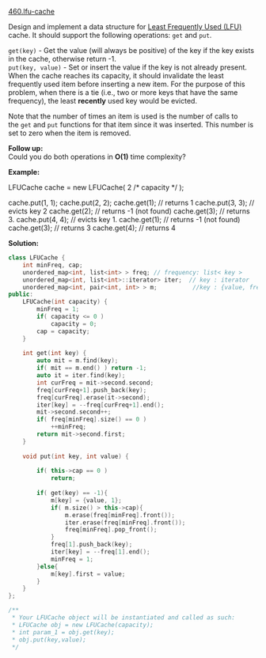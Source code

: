 [460.lfu-cache](https://leetcode.com/problems/lfu-cache/)  

Design and implement a data structure for [Least Frequently Used (LFU)](https://en.wikipedia.org/wiki/Least_frequently_used) cache. It should support the following operations: `get` and `put`.

`get(key)` - Get the value (will always be positive) of the key if the key exists in the cache, otherwise return -1.  
`put(key, value)` - Set or insert the value if the key is not already present. When the cache reaches its capacity, it should invalidate the least frequently used item before inserting a new item. For the purpose of this problem, when there is a tie (i.e., two or more keys that have the same frequency), the least **recently** used key would be evicted.

Note that the number of times an item is used is the number of calls to the `get` and `put` functions for that item since it was inserted. This number is set to zero when the item is removed.

**Follow up:**  
Could you do both operations in **O(1)** time complexity?

**Example:**

LFUCache cache = new LFUCache( 2 /\* capacity \*/ );

cache.put(1, 1);
cache.put(2, 2);
cache.get(1);       // returns 1
cache.put(3, 3);    // evicts key 2
cache.get(2);       // returns -1 (not found)
cache.get(3);       // returns 3.
cache.put(4, 4);    // evicts key 1.
cache.get(1);       // returns -1 (not found)
cache.get(3);       // returns 3
cache.get(4);       // returns 4  



**Solution:**  

```cpp
class LFUCache {
    int minFreq, cap;
    unordered_map<int, list<int> > freq; // frequency: list< key > 
    unordered_map<int, list<int>::iterator> iter;  // key : iterator
    unordered_map<int, pair<int, int> > m;          //key : {value, frequency }
public:
    LFUCache(int capacity) {
        minFreq = 1;
        if( capacity <= 0 )
            capacity = 0;
        cap = capacity;
    }
    
    int get(int key) {
        auto mit = m.find(key);
        if( mit == m.end() ) return -1;
        auto it = iter.find(key);
        int curFreq = mit->second.second;
        freq[curFreq+1].push_back(key);
        freq[curFreq].erase(it->second);
        iter[key] = --freq[curFreq+1].end();
        mit->second.second++;
        if( freq[minFreq].size() == 0 )
            ++minFreq;
        return mit->second.first;
    }
    
    void put(int key, int value) {
        
        if( this->cap == 0 )
            return;
        
        if( get(key) == -1){
            m[key] = {value, 1};
            if( m.size() > this->cap){
                m.erase(freq[minFreq].front());
                iter.erase(freq[minFreq].front());
                freq[minFreq].pop_front();
            }
            freq[1].push_back(key);
            iter[key] = --freq[1].end();
            minFreq = 1;
        }else{
            m[key].first = value;
        }
    }
};

/**
 * Your LFUCache object will be instantiated and called as such:
 * LFUCache obj = new LFUCache(capacity);
 * int param_1 = obj.get(key);
 * obj.put(key,value);
 */
```
      
